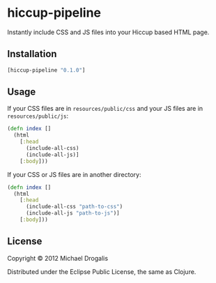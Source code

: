 # hiccup-pipeline

Instantly include CSS and JS files into your Hiccup based HTML page.

## Installation

```clojure
[hiccup-pipeline "0.1.0"]
```

## Usage

If your CSS files are in `resources/public/css` and your JS files are in `resources/public/js`:

```clojure
(defn index []
  (html
    [:head
      (include-all-css)
      (include-all-js)]
    [:body]))
```

If your CSS or JS files are in another directory:

```clojure
(defn index []
  (html
    [:head
      (include-all-css "path-to-css")
      (include-all-js "path-to-js")]
    [:body]))
```


## License

Copyright © 2012 Michael Drogalis

Distributed under the Eclipse Public License, the same as Clojure.
